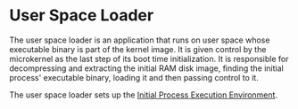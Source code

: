 # User Space Loader

The user space loader is an application that runs on user space whose
executable binary is part of the kernel image. It is given control by the
microkernel as the last step of its boot time initialization. It is responsible
for decompressing and extracting the initial RAM disk image, finding the
initial process' executable binary, loading it and then passing control to it.

The user space loader sets up the [Initial Process Execution Environment](../../doc/init-process.md).
